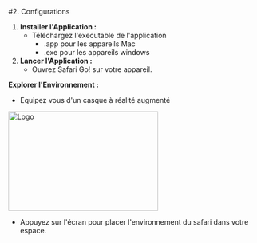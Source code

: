 #2. Configurations

1. **Installer l'Application :**
   - Téléchargez l'executable de l'application
        - .app pour les appareils Mac
        - .exe pour les appareils windows
2. **Lancer l'Application :**
   - Ouvrez Safari Go! sur votre appareil.

**Explorer l'Environnement :**
   - Equipez vous d'un casque à réalité augmenté
   <img src="/image/casque.webp" alt="Logo" width="300" height="200">

   - Appuyez sur l'écran pour placer l'environnement du safari dans votre espace.
